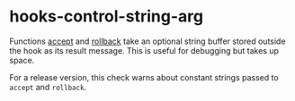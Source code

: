 # hooks-control-string-arg

Functions [accept](https://xrpl-hooks.readme.io/reference/accept) and [rollback](https://xrpl-hooks.readme.io/reference/rollback) take an optional string buffer stored outside the hook as its result message. This is useful for debugging but takes up space.

For a release version, this check warns about constant strings passed to `accept` and `rollback`.
